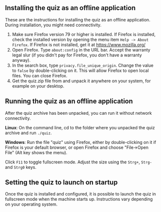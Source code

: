 ## Installing the quiz as an offline application
These are the instructions for installing the quiz as an offline application. During installation, you might need connectivity.

1. Make sure Firefox version 79 or higher is installed. If Firefox is installed, check the installed version by opening the menu item `Help -> About Firefox`. If Firefox is not installed, get it at https://www.mozilla.org/
2. Open Firefox. Type `about:config` in the URL bar. Accept the warranty legal slur (if you didn't pay for Firefox, you don't have a warranty anyway).
3. In the search box, type `privacy.file_unique_origin`. Change the value to `false` by double-clicking on it. This will allow Firefox to open local files. You can close Firefox.
4. Get the quiz.zip file from and unpack it anywhere on your system, for example on your desktop.

## Running the quiz as an offline application
After the quiz archive has been unpacked, you can run it without network connectivity.

**Linux**: On the command line, cd to the folder where you unpacked the quiz archive and run `./quiz`.

**Windows**: Run the file "quiz" using Firefox, either by double-clicking on it if Firefox is your default browser, or open Firefox and choose "File->Open File" (Alt key shows the menu).

Click `F11` to toggle fullscreen mode. Adjust the size using the `Strg+`, `Strg-` and `Strg0` keys.

## Setting the quiz to launch on startup
Once the quiz is installed and configured, it is possible to launch the quiz in fullscreen mode when the machine starts up. Instructions vary depending on your operating system.
